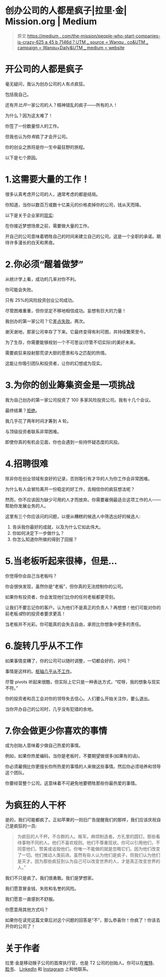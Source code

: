 # 创办公司的人都是疯子|拉里·金| Mission.org | Medium

> 原文:[https://medium . com/the-mission/people-who-start-companies-is-crazy-625 a 45 b 7146d？UTM _ source = Wanqu . co&UTM _ campaign = Wanqu+Daily&UTM _ medium = website](https://medium.com/the-mission/people-who-start-companies-are-crazy-625a45b7146d?utm_source=wanqu.co&utm_campaign=Wanqu+Daily&utm_medium=website)

# **开公司的人都是疯子**



毫无疑问，我认为创办公司的人有点疯狂。

包括我自己。

还有开*比开*一家公司的人？精神错乱的疯子——所有的人！

为什么？因为这太难了！

你签了一份数量惊人的工作。

但我也认为你*有*疯了才会开公司。

你的创业之旅将是你一生中最狂野的旅程。

以下是七个原因。

# 1.这需要大量的工作！

很多认真考虑开公司的人，通常考虑的都是结局。

你知道，当你以数百万或数十亿美元的价格卖掉你的公司，钱从天而降。

以下是关于企业家的[现实](https://www.inc.com/larry-kim/5-ways-starting-business-will-not-be-what-you-expect.html):

在你接近梦想场景之前，需要做大量的工作。

开自己的公司意味着牺牲自己的时间来建立自己的公司。这是一个全职的承诺。期待许多漫长的白天和黑夜。

# 2.你必须“醒着做梦”

从统计学上看，成功的几率对你不利。

你可能会失败。

只有 25%的风险投资创业公司成功。

尽管困难重重，但你坚定不移地相信成功。妄想有巨大的力量！

我创办的第一家公司？它[差点失败](https://www.inc.com/larry-kim/cash-strapped-about-to-collapse-4-tips.html)。两次。

谢天谢地，那家公司幸存了下来。它最终变得有利可图，并持续繁荣至今。

为了生存，你需要能够规划一个不可思议(尽管不切实际)的美好未来。

需要疯狂来投射那荒谬大胆的愿景和与之匹配的热情。

这能让你吸引团队和投资者，让你的幻想成为现实。

# 3.为你的创业筹集资金是一项挑战

我为自己创办的第一家公司投资了 100 多家风险投资公司。我有十几个会议。

最终结果？[拒绝](https://www.inc.com/larry-kim/4-things-learn-from-investor-rejection-letters.html)。

我几乎花了两年时间才筹到 A 轮。

与顶级投资者联系非常困难。

即使你真的有机会见面，你也会遇到一些持怀疑态度的风投。

# 4.招聘很难

除非你在创业领域有良好的记录，否则吸引有才华的人为你工作会非常困难。

为什么有人会冒险离开一份稳定的好工作，去相信你的疯狂想法呢？

然而，你不应该因为缺少可用的人才而放弃。你需要雇佣最适合这项工作的人——帮助你发展业务的人。

这里有三个你应该问的问题，以便从糟糕的候选人中筛选出好的候选人:

1.  告诉我你最好的成就，以及为什么它如此伟大。
2.  你如何决定下一步做什么？
3.  你怎么知道你所做的得到了回报？

# 5.当老板听起来很棒，但是…

你觉得你会自己当老板吗？

你会很快发现，虽然你是“老板”，但你真的无法控制你的公司。

如果你有投资者，你会发现他们比你的任何老板都更苛刻。

让我们不要忘记你的客户。认为他们不是真正的负责人？再想想！他们可能对你的前老板*或*你的投资者要求更高！

当老板并不光彩。你可能真的会失去自由，承担比你想象中更多的责任。

# 6.旋转几乎从不工作

如果事情变糟了，你的公司可以随时调整，一切都会好的，对吗？

事情是这样的。[枢轴几乎从不工作](https://www.inc.com/larry-kim/why-startup-pivots-almost-never-work.html)。

尽管 pivots 听起来很酷，但实际上它只是一种表达方式，“哎呀，我的想象与现实不符。”

你的投资者和员工会对你的领导失去信心。人们要么开始关注你，要么退出。

当你开办自己的公司时，几乎没有犯错的余地。

# 7.你会做更少你喜欢的事情

成为创始人意味着少做自己热爱的事情。

例如，如果你热爱编码，当你是老板时，不要期望做很多(如果有的话)。

你必须雇佣比你更擅长你所热爱的事情的人来做这些事情。然后你必须培养和领导这个团队。

你要经营整个公司。这意味着不可避免地要牺牲那些你最热爱的事情。

# 为疯狂的人干杯

是的，我们可能都疯了。正如苹果的一则旧广告提醒我们的那样，我们应该庆祝自己是疯狂的一员:

> 为疯狂的人干杯。不合群的人。叛军。麻烦制造者。方孔里的圆钉。那些看待事物不同的人。他们不喜欢规则。他们不尊重现状。你可以引用他们，不同意他们，赞美或诋毁他们。你唯一不能做的就是忽略它们。因为他们改变了一切。他们推动人类前进。虽然有些人认为他们是疯子，但我们认为他们是天才。因为那些疯狂到认为自己可以改变世界的人，才是真正改变世界的人。”

我们不只是疯了。我们很勇敢。我们是梦想家。

我们愿意冒金钱、失败和名誉的风险。

我们愿意一直感到不舒服。

你愿意用其他方式吗？

如果你在读完这篇文章后对这个问题的回答是“不”，那么恭喜你！你疯了！你该去开你的公司了！

# 关于作者

拉里·金是移动猴子公司的首席执行官，也是 T2 公司的创始人。你可以在[推特](https://twitter.com/larrykim)、[脸书](http://www.facebook.com/ws.larrykim)、 [LinkedIn](https://www.linkedin.com/in/larrykim) 和 [Instagram](https://www.instagram.com/kim_larry/) 上和他联系。

